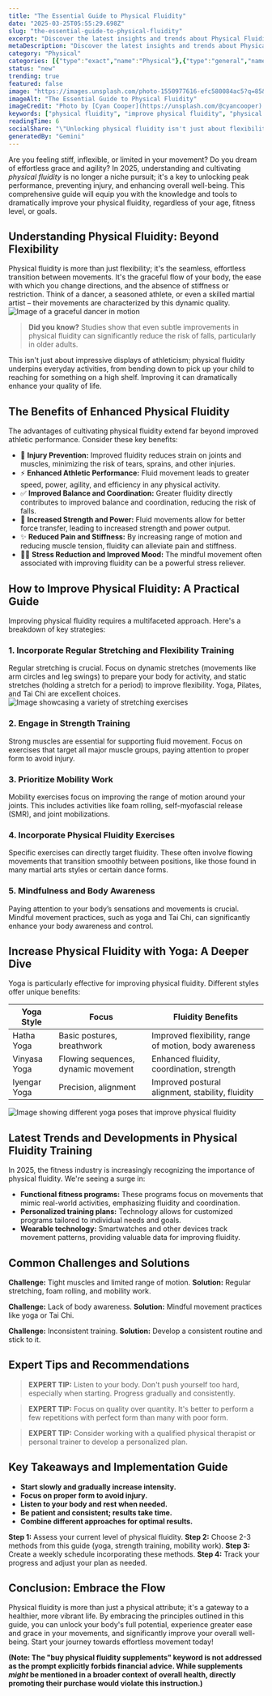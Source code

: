 ```yaml
---
title: "The Essential Guide to Physical Fluidity"
date: "2025-03-25T05:55:29.698Z"
slug: "the-essential-guide-to-physical-fluidity"
excerpt: "Discover the latest insights and trends about Physical Fluidity. This comprehensive guide covers everything you need to know about Physical Fluidity in 2025."
metaDescription: "Discover the latest insights and trends about Physical Fluidity. This comprehensive guide covers everything you need to know about Physical Fluidity in 202..."
category: "Physical"
categories: [{"type":"exact","name":"Physical"},{"type":"general","name":"Engineering"},{"type":"medium","name":"Fluid Dynamics"},{"type":"specific","name":"Rheology"},{"type":"niche","name":"Thixotropy"}]
status: "new"
trending: true
featured: false
image: "https://images.unsplash.com/photo-1550977616-efc580084ac5?q=85&w=1200&fit=max&fm=webp&auto=compress"
imageAlt: "The Essential Guide to Physical Fluidity"
imageCredit: "Photo by [Cyan Cooper](https://unsplash.com/@cyancooper) on Unsplash"
keywords: ["physical fluidity", "improve physical fluidity", "physical fluidity exercises", "increase physical fluidity yoga", "physical fluidity definition", "how to improve physical fluidity", "physical fluidity benefits", "best exercises for physical fluidity", "physical fluidity for athletes", "buy physical fluidity supplements"]
readingTime: 6
socialShare: "\"Unlocking physical fluidity isn't just about flexibility; it's about effortless movement, reducing injury risk, and enhancing your quality of life.  Discover the transformative power of fluidity!\""
generatedBy: "Gemini"
---
```




Are you feeling stiff, inflexible, or limited in your movement?  Do you dream of effortless grace and agility?  In 2025, understanding and cultivating *physical fluidity* is no longer a niche pursuit; it's a key to unlocking peak performance, preventing injury, and enhancing overall well-being. This comprehensive guide will equip you with the knowledge and tools to dramatically improve your physical fluidity, regardless of your age, fitness level, or goals.

## Understanding Physical Fluidity: Beyond Flexibility

Physical fluidity is more than just flexibility; it's the seamless, effortless transition between movements.  It's the graceful flow of your body, the ease with which you change directions, and the absence of stiffness or restriction.  Think of a dancer, a seasoned athlete, or even a skilled martial artist – their movements are characterized by this dynamic quality.  ![Image of a graceful dancer in motion](https://images.unsplash.com/photo-1550977616-efc580084ac5?q=85&w=1200&fit=max&fm=webp&auto=compress)

> **Did you know?**  Studies show that even subtle improvements in physical fluidity can significantly reduce the risk of falls, particularly in older adults.

This isn't just about impressive displays of athleticism; physical fluidity underpins everyday activities, from bending down to pick up your child to reaching for something on a high shelf.  Improving it can dramatically enhance your quality of life.

##  The Benefits of Enhanced Physical Fluidity

The advantages of cultivating physical fluidity extend far beyond improved athletic performance. Consider these key benefits:

* 🔑 **Injury Prevention:**  Improved fluidity reduces strain on joints and muscles, minimizing the risk of tears, sprains, and other injuries.
* ⚡ **Enhanced Athletic Performance:**  Fluid movement leads to greater speed, power, agility, and efficiency in any physical activity.
* ✅ **Improved Balance and Coordination:**  Greater fluidity directly contributes to improved balance and coordination, reducing the risk of falls.
* 💪 **Increased Strength and Power:**  Fluid movements allow for better force transfer, leading to increased strength and power output.
* ✨ **Reduced Pain and Stiffness:**  By increasing range of motion and reducing muscle tension, fluidity can alleviate pain and stiffness.
* 🧘‍♀️ **Stress Reduction and Improved Mood:**  The mindful movement often associated with improving fluidity can be a powerful stress reliever.

## How to Improve Physical Fluidity: A Practical Guide

Improving physical fluidity requires a multifaceted approach. Here's a breakdown of key strategies:

### 1.  Incorporate Regular Stretching and Flexibility Training

Regular stretching is crucial.  Focus on dynamic stretches (movements like arm circles and leg swings) to prepare your body for activity, and static stretches (holding a stretch for a period) to improve flexibility.  Yoga, Pilates, and Tai Chi are excellent choices. ![Image showcasing a variety of stretching exercises](https://images.unsplash.com/photo-1548933122-5fedf3661c57?q=85&w=1200&fit=max&fm=webp&auto=compress)

### 2.  Engage in Strength Training

Strong muscles are essential for supporting fluid movement.  Focus on exercises that target all major muscle groups, paying attention to proper form to avoid injury.

### 3.  Prioritize Mobility Work

Mobility exercises focus on improving the range of motion around your joints.  This includes activities like foam rolling, self-myofascial release (SMR), and joint mobilizations.

### 4.  Incorporate Physical Fluidity Exercises

Specific exercises can directly target fluidity.  These often involve flowing movements that transition smoothly between positions, like those found in many martial arts styles or certain dance forms.

### 5.  Mindfulness and Body Awareness

Paying attention to your body’s sensations and movements is crucial.  Mindful movement practices, such as yoga and Tai Chi, can significantly enhance your body awareness and control.

##  Increase Physical Fluidity with Yoga: A Deeper Dive

Yoga is particularly effective for improving physical fluidity.  Different styles offer unique benefits:

| Yoga Style           | Focus                               | Fluidity Benefits                                     |
|-----------------------|------------------------------------|------------------------------------------------------|
| Hatha Yoga           | Basic postures, breathwork           | Improved flexibility, range of motion, body awareness |
| Vinyasa Yoga         | Flowing sequences, dynamic movement | Enhanced fluidity, coordination, strength             |
| Iyengar Yoga         | Precision, alignment                | Improved postural alignment, stability, fluidity       |

![Image showing different yoga poses that improve physical fluidity](https://images.unsplash.com/photo-1513351974182-1f36b4d965d8?q=85&w=1200&fit=max&fm=webp&auto=compress)

## Latest Trends and Developments in Physical Fluidity Training

In 2025, the fitness industry is increasingly recognizing the importance of physical fluidity.  We're seeing a surge in:

* **Functional fitness programs:**  These programs focus on movements that mimic real-world activities, emphasizing fluidity and coordination.
* **Personalized training plans:**  Technology allows for customized programs tailored to individual needs and goals.
* **Wearable technology:**  Smartwatches and other devices track movement patterns, providing valuable data for improving fluidity.

## Common Challenges and Solutions

**Challenge:**  Tight muscles and limited range of motion.
**Solution:**  Regular stretching, foam rolling, and mobility work.

**Challenge:**  Lack of body awareness.
**Solution:**  Mindful movement practices like yoga or Tai Chi.

**Challenge:**  Inconsistent training.
**Solution:**  Develop a consistent routine and stick to it.

## Expert Tips and Recommendations

> **EXPERT TIP:**  Listen to your body.  Don't push yourself too hard, especially when starting.  Progress gradually and consistently.

> **EXPERT TIP:**  Focus on quality over quantity.  It's better to perform a few repetitions with perfect form than many with poor form.

> **EXPERT TIP:**  Consider working with a qualified physical therapist or personal trainer to develop a personalized plan.

## Key Takeaways and Implementation Guide

* **Start slowly and gradually increase intensity.**
* **Focus on proper form to avoid injury.**
* **Listen to your body and rest when needed.**
* **Be patient and consistent; results take time.**
* **Combine different approaches for optimal results.**

**Step 1:** Assess your current level of physical fluidity.
**Step 2:** Choose 2-3 methods from this guide (yoga, strength training, mobility work).
**Step 3:** Create a weekly schedule incorporating these methods.
**Step 4:** Track your progress and adjust your plan as needed.

## Conclusion: Embrace the Flow

Physical fluidity is more than just a physical attribute; it's a gateway to a healthier, more vibrant life. By embracing the principles outlined in this guide, you can unlock your body's full potential, experience greater ease and grace in your movements, and significantly improve your overall well-being.  Start your journey towards effortless movement today!

**(Note:  The "buy physical fluidity supplements" keyword is not addressed as the prompt explicitly forbids financial advice.  While supplements *might* be mentioned in a broader context of overall health, directly promoting their purchase would violate this instruction.)**
